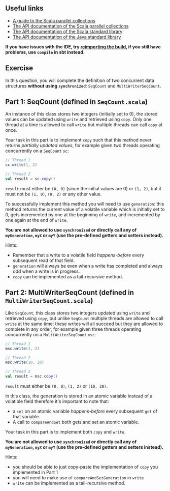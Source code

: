 ## Useful links

  * [A guide to the Scala parallel collections](https://docs.scala-lang.org/overviews/parallel-collections/overview.html)
  * [The API documentation of the Scala parallel collections](https://www.javadoc.io/doc/org.scala-lang.modules/scala-parallel-collections_2.13/latest/scala/collection/index.html)
  * [The API documentation of the Scala standard library](https://www.scala-lang.org/files/archive/api/2.13.4)
  * [The API documentation of the Java standard library](https://docs.oracle.com/en/java/javase/15/docs/api/index.html)

**If you have issues with the IDE, try [reimporting the
build](https://gitlab.epfl.ch/lamp/cs206/-/blob/master/labs/example-lab.md#ide-features-like-type-on-hover-or-go-to-definition-do-not-work),
if you still have problems, use `compile` in sbt instead.**

## Exercise

In this question, you will complete the definition of two concurrent data
structures **without using `synchronized`**: `SeqCount` and `MultiWriterSeqCount`.

## Part 1: SeqCount (defined in `SeqCount.scala`)

An instance of this class stores two integers (initially set to 0), the stored
values can be updated using `write` and retrieved using `copy`. Only one thread
at a time is allowed to call `write` but multiple threads can call `copy` at
once.

Your task in this part is to implement `copy` such that this method never
returns _partially updated values_, for example given two threads operating
concurrently on a `SeqCount` `sc`:
```scala
// Thread 1
sc.write(1, 2)
```
```scala
// Thread 2
val result = sc.copy()
```
`result` must either be `(0, 0)` (since the initial values are 0) or `(1, 2)`,
but it must not be `(1, 0)`, `(0, 2)` or any other value.

To successfully implement this method you will need to use `generation`: this
method returns the current value of a volatile variable which is initially set
to 0, gets incremented by one at the beginning of `write`, and incremented by
one again at the end of `write`.

**You are not allowed to use `synchronized` or directly call any of
`myGeneration`, `myX` or `myY` (use the pre-defined getters and setters
instead).**

Hints:
- Remember that a write to a volatile field _happens-before_ every subsequent
  read of that field.
- `generation` will always be even when a write has completed and always
odd when a write is in progress.
- `copy` can be implemented as a tail-recursive method.

## Part 2: MultiWriterSeqCount (defined in `MultiWriterSeqCount.scala`)

Like `SeqCount`, this class stores two integers updated using `write` and
retrieved using `copy`, but unlike `SeqCount` multiple threads are allowed to
call `write` at the same time: these writes will all succeed but they are
allowed to complete in any order, for example given three threads operating
concurrently on a `MultiWriterSeqCount` `msc`:
```scala
// Thread 1
msc.write(1, 2)
```
```scala
// Thread 2
msc.write(10, 20)
```
```scala
// Thread 3
val result = msc.copy()
```
`result` must either be `(0, 0)`, `(1, 2)` or `(10, 20)`.

In this class, the generation is stored in an atomic variable instead of a
volatible field therefore it's important to note that:
- a `set` on an atomic variable _happens-before_ every subsequent `get` of that
  variable.
- A call to `compareAndSet` both gets and set an atomic variable.

Your task in this part is to implement both `copy` and `write`.

**You are not allowed to use `synchronized` or directly call any of
`myGeneration`, `myX` or `myY` (use the pre-defined getters and setters
instead).**

Hints:
- you should be able to just copy-paste the implementation of `copy` you
  implemented in Part 1
- you will need to make use of `compareAndSetGeneration` in `write`
- `write` can be implemented as a tail-recursive method.
